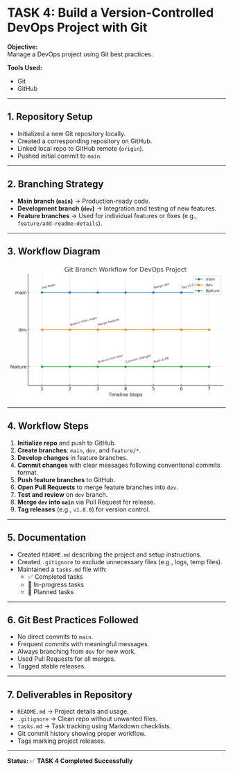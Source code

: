 # TASK 4: Build a Version-Controlled DevOps Project with Git

**Objective:**  
Manage a DevOps project using Git best practices.

**Tools Used:**  
- Git  
- GitHub  

---

## 1. Repository Setup
- Initialized a new Git repository locally.
- Created a corresponding repository on GitHub.
- Linked local repo to GitHub remote (`origin`).
- Pushed initial commit to `main`.

---

## 2. Branching Strategy
- **Main branch (`main`)** → Production-ready code.
- **Development branch (`dev`)** → Integration and testing of new features.
- **Feature branches** → Used for individual features or fixes (e.g., `feature/add-readme-details`).

---

## 3. Workflow Diagram

![Git Branch Workflow](./assests/task4.png)

---

## 4. Workflow Steps
1. **Initialize repo** and push to GitHub.  
2. **Create branches**: `main`, `dev`, and `feature/*`.  
3. **Develop changes** in feature branches.  
4. **Commit changes** with clear messages following conventional commits format.  
5. **Push feature branches** to GitHub.  
6. **Open Pull Requests** to merge feature branches into `dev`.  
7. **Test and review** on `dev` branch.  
8. **Merge `dev` into `main`** via Pull Request for release.  
9. **Tag releases** (e.g., `v1.0.0`) for version control.

---

## 5. Documentation
- Created `README.md` describing the project and setup instructions.
- Created `.gitignore` to exclude unnecessary files (e.g., logs, temp files).
- Maintained a `tasks.md` file with:
  - ✅ Completed tasks
  - 🚧 In-progress tasks
  - 📅 Planned tasks

---

## 6. Git Best Practices Followed
- No direct commits to `main`.
- Frequent commits with meaningful messages.
- Always branching from `dev` for new work.
- Used Pull Requests for all merges.
- Tagged stable releases.

---

## 7. Deliverables in Repository
- `README.md` → Project details and usage.
- `.gitignore` → Clean repo without unwanted files.
- `tasks.md` → Task tracking using Markdown checklists.
- Git commit history showing proper workflow.
- Tags marking project releases.

---

**Status:** ✅ **TASK 4 Completed Successfully**

